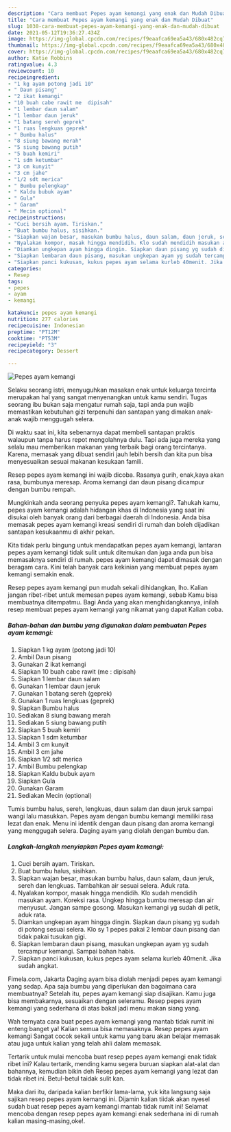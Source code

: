 ```yaml
---
description: "Cara membuat Pepes ayam kemangi yang enak dan Mudah Dibuat"
title: "Cara membuat Pepes ayam kemangi yang enak dan Mudah Dibuat"
slug: 1030-cara-membuat-pepes-ayam-kemangi-yang-enak-dan-mudah-dibuat
date: 2021-05-12T19:36:27.434Z
image: https://img-global.cpcdn.com/recipes/f9eaafca69ea5a43/680x482cq70/pepes-ayam-kemangi-foto-resep-utama.jpg
thumbnail: https://img-global.cpcdn.com/recipes/f9eaafca69ea5a43/680x482cq70/pepes-ayam-kemangi-foto-resep-utama.jpg
cover: https://img-global.cpcdn.com/recipes/f9eaafca69ea5a43/680x482cq70/pepes-ayam-kemangi-foto-resep-utama.jpg
author: Katie Robbins
ratingvalue: 4.3
reviewcount: 10
recipeingredient:
- "1 kg ayam potong jadi 10"
- " Daun pisang"
- "2 ikat kemangi"
- "10 buah cabe rawit me  dipisah"
- "1 lembar daun salam"
- "1 lembar daun jeruk"
- "1 batang sereh geprek"
- "1 ruas lengkuas geprek"
- " Bumbu halus"
- "8 siung bawang merah"
- "5 siung bawang putih"
- "5 buah kemiri"
- "1 sdm ketumbar"
- "3 cm kunyit"
- "3 cm jahe"
- "1/2 sdt merica"
- " Bumbu pelengkap"
- " Kaldu bubuk ayam"
- " Gula"
- " Garam"
- " Mecin optional"
recipeinstructions:
- "Cuci bersih ayam. Tiriskan."
- "Buat bumbu halus, sisihkan."
- "Siapkan wajan besar, masukan bumbu halus, daun salam, daun jeruk, sereh dan lengkuas. Tambahkan air sesuai selera. Aduk rata."
- "Nyalakan kompor, masak hingga mendidih. Klo sudah mendidih masukan ayam. Koreksi rasa. Ungkep hingga bumbu meresap dan air menyusut. Jangan sampe gosong. Masukan kemangi yg sudah di petik, aduk rata."
- "Diamkan ungkepan ayam hingga dingin. Siapkan daun pisang yg sudah di potong sesuai selera. Klo sy 1 pepes pakai 2 lembar daun pisang dan tidak pakai tusukan gigi."
- "Siapkan lembaran daun pisang, masukan ungkepan ayam yg sudah tercampur kemangi. Sampai bahan habis."
- "Siapkan panci kukusan, kukus pepes ayam selama kurleb 40menit. Jika sudah angkat."
categories:
- Resep
tags:
- pepes
- ayam
- kemangi

katakunci: pepes ayam kemangi 
nutrition: 277 calories
recipecuisine: Indonesian
preptime: "PT12M"
cooktime: "PT53M"
recipeyield: "3"
recipecategory: Dessert

---
```



![Pepes ayam kemangi](https://img-global.cpcdn.com/recipes/f9eaafca69ea5a43/680x482cq70/pepes-ayam-kemangi-foto-resep-utama.jpg)

Selaku seorang istri, menyuguhkan masakan enak untuk keluarga tercinta merupakan hal yang sangat menyenangkan untuk kamu sendiri. Tugas seorang ibu bukan saja mengatur rumah saja, tapi anda pun wajib memastikan kebutuhan gizi terpenuhi dan santapan yang dimakan anak-anak wajib menggugah selera.

Di waktu  saat ini, kita sebenarnya dapat membeli santapan praktis walaupun tanpa harus repot mengolahnya dulu. Tapi ada juga mereka yang selalu mau memberikan makanan yang terbaik bagi orang tercintanya. Karena, memasak yang dibuat sendiri jauh lebih bersih dan kita pun bisa menyesuaikan sesuai makanan kesukaan famili. 

Resep pepes ayam kemangi ini wajib dicoba. Rasanya gurih, enak,kaya akan rasa, bumbunya meresap. Aroma kemangi dan daun pisang dicampur dengan bumbu rempah.

Mungkinkah anda seorang penyuka pepes ayam kemangi?. Tahukah kamu, pepes ayam kemangi adalah hidangan khas di Indonesia yang saat ini disukai oleh banyak orang dari berbagai daerah di Indonesia. Anda bisa memasak pepes ayam kemangi kreasi sendiri di rumah dan boleh dijadikan santapan kesukaanmu di akhir pekan.

Kita tidak perlu bingung untuk mendapatkan pepes ayam kemangi, lantaran pepes ayam kemangi tidak sulit untuk ditemukan dan juga anda pun bisa memasaknya sendiri di rumah. pepes ayam kemangi dapat dimasak dengan beragam cara. Kini telah banyak cara kekinian yang membuat pepes ayam kemangi semakin enak.

Resep pepes ayam kemangi pun mudah sekali dihidangkan, lho. Kalian jangan ribet-ribet untuk memesan pepes ayam kemangi, sebab Kamu bisa membuatnya ditempatmu. Bagi Anda yang akan menghidangkannya, inilah resep membuat pepes ayam kemangi yang nikamat yang dapat Kalian coba.

<!--inarticleads1-->

##### Bahan-bahan dan bumbu yang digunakan dalam pembuatan Pepes ayam kemangi:

1. Siapkan 1 kg ayam (potong jadi 10)
1. Ambil  Daun pisang
1. Gunakan 2 ikat kemangi
1. Siapkan 10 buah cabe rawit (me : dipisah)
1. Siapkan 1 lembar daun salam
1. Gunakan 1 lembar daun jeruk
1. Gunakan 1 batang sereh (geprek)
1. Gunakan 1 ruas lengkuas (geprek)
1. Siapkan  Bumbu halus
1. Sediakan 8 siung bawang merah
1. Sediakan 5 siung bawang putih
1. Siapkan 5 buah kemiri
1. Siapkan 1 sdm ketumbar
1. Ambil 3 cm kunyit
1. Ambil 3 cm jahe
1. Siapkan 1/2 sdt merica
1. Ambil  Bumbu pelengkap
1. Siapkan  Kaldu bubuk ayam
1. Siapkan  Gula
1. Gunakan  Garam
1. Sediakan  Mecin (optional)


Tumis bumbu halus, sereh, lengkuas, daun salam dan daun jeruk sampai wangi lalu masukkan. Pepes ayam dengan bumbu kemangi memiliki rasa lezat dan enak. Menu ini identik dengan daun pisang dan aroma kemangi yang menggugah selera. Daging ayam yang diolah dengan bumbu dan. 

<!--inarticleads2-->

##### Langkah-langkah menyiapkan Pepes ayam kemangi:

1. Cuci bersih ayam. Tiriskan.
1. Buat bumbu halus, sisihkan.
1. Siapkan wajan besar, masukan bumbu halus, daun salam, daun jeruk, sereh dan lengkuas. Tambahkan air sesuai selera. Aduk rata.
1. Nyalakan kompor, masak hingga mendidih. Klo sudah mendidih masukan ayam. Koreksi rasa. Ungkep hingga bumbu meresap dan air menyusut. Jangan sampe gosong. Masukan kemangi yg sudah di petik, aduk rata.
1. Diamkan ungkepan ayam hingga dingin. Siapkan daun pisang yg sudah di potong sesuai selera. Klo sy 1 pepes pakai 2 lembar daun pisang dan tidak pakai tusukan gigi.
1. Siapkan lembaran daun pisang, masukan ungkepan ayam yg sudah tercampur kemangi. Sampai bahan habis.
1. Siapkan panci kukusan, kukus pepes ayam selama kurleb 40menit. Jika sudah angkat.


Fimela.com, Jakarta Daging ayam bisa diolah menjadi pepes ayam kemangi yang sedap. Apa saja bumbu yang diperlukan dan bagaimana cara membuatnya? Setelah itu, pepes ayam kemangi siap disajikan. Kamu juga bisa membakarnya, sesuaikan dengan seleramu. Resep pepes ayam kemangi yang sederhana di atas bakal jadi menu makan siang yang. 

Wah ternyata cara buat pepes ayam kemangi yang mantab tidak rumit ini enteng banget ya! Kalian semua bisa memasaknya. Resep pepes ayam kemangi Sangat cocok sekali untuk kamu yang baru akan belajar memasak atau juga untuk kalian yang telah ahli dalam memasak.

Tertarik untuk mulai mencoba buat resep pepes ayam kemangi enak tidak ribet ini? Kalau tertarik, mending kamu segera buruan siapkan alat-alat dan bahannya, kemudian bikin deh Resep pepes ayam kemangi yang lezat dan tidak ribet ini. Betul-betul taidak sulit kan. 

Maka dari itu, daripada kalian berfikir lama-lama, yuk kita langsung saja sajikan resep pepes ayam kemangi ini. Dijamin kalian tiidak akan nyesel sudah buat resep pepes ayam kemangi mantab tidak rumit ini! Selamat mencoba dengan resep pepes ayam kemangi enak sederhana ini di rumah kalian masing-masing,oke!.

